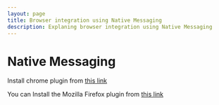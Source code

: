 ```yaml
---
layout: page
title: Browser integration using Native Messaging
description: Explaning browser integration using Native Messaging
---
```

# Native Messaging

Install chrome plugin from [this link](https://chrome.google.com/webstore/detail/hpnihnhlcnfejboocnckgchjdofeaphe) 

You can Install the Mozilla Firefox plugin from [this link](https://addons.mozilla.org/en-US/firefox/addon/openrpa/)

